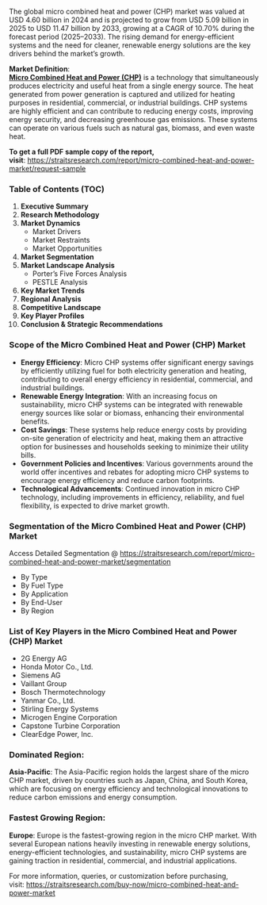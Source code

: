 <p data-start="177" data-end="589">The global micro combined heat and power (CHP) market was valued at USD 4.60 billion in 2024 and is projected to grow from USD 5.09 billion in 2025 to USD 11.47 billion by 2033, growing at a CAGR of 10.70% during the forecast period (2025&ndash;2033). The rising demand for energy-efficient systems and the need for cleaner, renewable energy solutions are the key drivers behind the market&rsquo;s growth.</p>
<p data-start="591" data-end="1133"><strong data-start="591" data-end="612">Market Definition</strong>:<br data-start="613" data-end="616" /><strong><a href="https://straitsresearch.com/report/micro-combined-heat-and-power-market">Micro Combined Heat and Power (CHP)</a></strong> is a technology that simultaneously produces electricity and useful heat from a single energy source. The heat generated from power generation is captured and utilized for heating purposes in residential, commercial, or industrial buildings. CHP systems are highly efficient and can contribute to reducing energy costs, improving energy security, and decreasing greenhouse gas emissions. These systems can operate on various fuels such as natural gas, biomass, and even waste heat.</p>
<p data-start="1135" data-end="1279"><strong data-start="1135" data-end="1189">To get a full PDF sample copy of the report, visit</strong>:&nbsp;<a href="https://straitsresearch.com/report/micro-combined-heat-and-power-market/request-sample" target="_new" rel="noopener" data-start="1193" data-end="1279">https://straitsresearch.com/report/micro-combined-heat-and-power-market/request-sample</a></p>
<h3 data-start="1281" data-end="1312"><strong data-start="1285" data-end="1312">Table of Contents (TOC)</strong></h3>
<ol data-start="1314" data-end="1727">
<li data-start="1314" data-end="1338"><strong data-start="1317" data-end="1338">Executive Summary</strong></li>
<li data-start="1339" data-end="1366"><strong data-start="1342" data-end="1366">Research Methodology</strong></li>
<li data-start="1367" data-end="1458"><strong data-start="1370" data-end="1389">Market Dynamics</strong>
<ul data-start="1393" data-end="1458">
<li data-start="1393" data-end="1409">Market Drivers</li>
<li data-start="1413" data-end="1432">Market Restraints</li>
<li data-start="1436" data-end="1458">Market Opportunities</li>
</ul>
</li>
<li data-start="1459" data-end="1485"><strong data-start="1462" data-end="1485">Market Segmentation</strong></li>
<li data-start="1486" data-end="1574"><strong data-start="1489" data-end="1518">Market Landscape Analysis</strong>
<ul data-start="1522" data-end="1574">
<li data-start="1522" data-end="1553">Porter&rsquo;s Five Forces Analysis</li>
<li data-start="1557" data-end="1574">PESTLE Analysis</li>
</ul>
</li>
<li data-start="1575" data-end="1599"><strong data-start="1578" data-end="1599">Key Market Trends</strong></li>
<li data-start="1600" data-end="1624"><strong data-start="1603" data-end="1624">Regional Analysis</strong></li>
<li data-start="1625" data-end="1653"><strong data-start="1628" data-end="1653">Competitive Landscape</strong></li>
<li data-start="1654" data-end="1680"><strong data-start="1657" data-end="1680">Key Player Profiles</strong></li>
<li data-start="1681" data-end="1727"><strong data-start="1685" data-end="1727">Conclusion &amp; Strategic Recommendations</strong></li>
</ol>
<h3 data-start="1729" data-end="1792"><strong data-start="1733" data-end="1792">Scope of the Micro Combined Heat and Power (CHP) Market</strong></h3>
<ul data-start="1794" data-end="2858">
<li data-start="1794" data-end="2040"><strong data-start="1796" data-end="1817">Energy Efficiency</strong>: Micro CHP systems offer significant energy savings by efficiently utilizing fuel for both electricity generation and heating, contributing to overall energy efficiency in residential, commercial, and industrial buildings.</li>
<li data-start="2041" data-end="2249"><strong data-start="2043" data-end="2075">Renewable Energy Integration</strong>: With an increasing focus on sustainability, micro CHP systems can be integrated with renewable energy sources like solar or biomass, enhancing their environmental benefits.</li>
<li data-start="2250" data-end="2469"><strong data-start="2252" data-end="2268">Cost Savings</strong>: These systems help reduce energy costs by providing on-site generation of electricity and heat, making them an attractive option for businesses and households seeking to minimize their utility bills.</li>
<li data-start="2470" data-end="2669"><strong data-start="2472" data-end="2510">Government Policies and Incentives</strong>: Various governments around the world offer incentives and rebates for adopting micro CHP systems to encourage energy efficiency and reduce carbon footprints.</li>
<li data-start="2670" data-end="2858"><strong data-start="2672" data-end="2702">Technological Advancements</strong>: Continued innovation in micro CHP technology, including improvements in efficiency, reliability, and fuel flexibility, is expected to drive market growth.</li>
</ul>
<h3 data-start="2860" data-end="2930"><strong data-start="2864" data-end="2930">Segmentation of the Micro Combined Heat and Power (CHP) Market</strong></h3>
<p data-start="2932" data-end="3049">Access Detailed Segmentation @&nbsp;<a href="https://straitsresearch.com/report/micro-combined-heat-and-power-market/segmentation" target="_new" rel="noopener" data-start="2965" data-end="3049">https://straitsresearch.com/report/micro-combined-heat-and-power-market/segmentation</a></p>
<ul data-start="3051" data-end="3118">
<li data-start="3051" data-end="3060">By Type</li>
<li data-start="3061" data-end="3075">By Fuel Type</li>
<li data-start="3076" data-end="3092">By Application</li>
<li data-start="3093" data-end="3106">By End-User</li>
<li data-start="3107" data-end="3118">By Region</li>
</ul>
<h3 data-start="3120" data-end="3199"><strong data-start="3124" data-end="3197">List of Key Players in the Micro Combined Heat and Power (CHP) Market</strong></h3>
<ul data-start="3200" data-end="3423">
<li data-start="3200" data-end="3214">2G Energy AG</li>
<li data-start="3215" data-end="3238">Honda Motor Co., Ltd.</li>
<li data-start="3239" data-end="3251">Siemens AG</li>
<li data-start="3252" data-end="3268">Vaillant Group</li>
<li data-start="3269" data-end="3293">Bosch Thermotechnology</li>
<li data-start="3294" data-end="3312">Yanmar Co., Ltd.</li>
<li data-start="3313" data-end="3338">Stirling Energy Systems</li>
<li data-start="3339" data-end="3368">Microgen Engine Corporation</li>
<li data-start="3369" data-end="3399">Capstone Turbine Corporation</li>
<li data-start="3400" data-end="3423">ClearEdge Power, Inc.</li>
</ul>
<h3 data-start="3425" data-end="3452"><strong data-start="3429" data-end="3449">Dominated Region</strong>:</h3>
<p data-start="3453" data-end="3723"><strong data-start="3453" data-end="3469">Asia-Pacific</strong>: The Asia-Pacific region holds the largest share of the micro CHP market, driven by countries such as Japan, China, and South Korea, which are focusing on energy efficiency and technological innovations to reduce carbon emissions and energy consumption.</p>
<h3 data-start="3725" data-end="3758"><strong data-start="3729" data-end="3755">Fastest Growing Region</strong>:</h3>
<p data-start="3759" data-end="4058"><strong data-start="3759" data-end="3769">Europe</strong>: Europe is the fastest-growing region in the micro CHP market. With several European nations heavily investing in renewable energy solutions, energy-efficient technologies, and sustainability, micro CHP systems are gaining traction in residential, commercial, and industrial applications.</p>
<p data-start="4060" data-end="4208" data-is-last-node="" data-is-only-node="">For more information, queries, or customization before purchasing, visit:&nbsp;<a href="https://straitsresearch.com/buy-now/micro-combined-heat-and-power-market" target="_new" rel="noopener" data-start="4136" data-end="4208" data-is-last-node="">https://straitsresearch.com/buy-now/micro-combined-heat-and-power-market</a></p>
